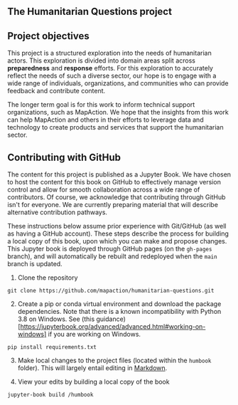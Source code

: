 The Humanitarian Questions project
---

## Project objectives

This project is a structured exploration into the needs of humanitarian actors. This exploration is divided into domain areas split across **preparedness** and **response** efforts. For this exploration to accurately reflect the needs of such a diverse sector, our hope is to engage with a wide range of individuals, organizations, and communities who can provide feedback and contribute content.

The longer term goal is for this work to inform technical support organizations, such as MapAction. We hope that the insights from this work can help MapAction and others in their efforts to leverage data and technology to create products and services that support the humanitarian sector.

## Contributing with GitHub

The content for this project is published as a Jupyter Book. We have chosen to host the content for this book on GitHub to effectively manage version control and allow for smooth collaboration across a wide range of contributors. Of course, we acknowledge that contributing through GitHub isn't for everyone. We are currently preparing material that will describe alternative contribution pathways.  

These instructions below assume prior experience with Git/GitHub (as well as having a GitHub account). These steps describe the process for building a local copy of this book, upon which you can make and propose changes. This Jupyter book is deployed through GitHub pages (on the ```gh-pages``` branch), and will automatically be rebuilt and redeployed when the ```main``` branch is updated. 

1. Clone the repository 

```
git clone https://github.com/mapaction/humanitarian-questions.git
```

2. Create a pip or conda virtual environment and download the package dependencies. Note that there is a known incompatibility with Python 3.8 on Windows. See (this guidance)[https://jupyterbook.org/advanced/advanced.html#working-on-windows] if you are working on Windows.

```
pip install requirements.txt
```

3. Make local changes to the project files (located within the ```humbook``` folder). This will largely entail editing in [Markdown](https://daringfireball.net/projects/markdown/). 

4. View your edits by building a local copy of the book

```
jupyter-book build /humbook
```